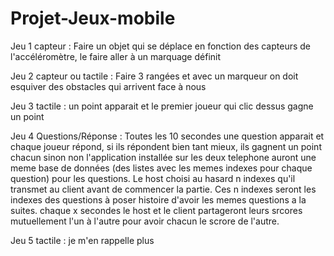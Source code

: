 # Projet-Jeux-mobile

Jeu 1 capteur :
Faire un objet qui se déplace en fonction des capteurs de l'accéléromètre, le faire aller à un marquage définit

Jeu 2 capteur ou tactile : 
Faire 3 rangées et avec un marqueur on doit esquiver des obstacles qui arrivent face à nous

Jeu 3 tactile : 
un point apparait et le premier joueur qui clic dessus gagne un point

Jeu 4 Questions/Réponse :
Toutes les 10 secondes une question apparait et chaque joueur répond, si ils répondent bien tant mieux, ils gagnent un point chacun sinon non
l'application installée sur les deux telephone auront une meme base de données (des listes avec les memes indexes pour chaque question) pour les questions. Le host choisi au hasard n indexes qu'il transmet au client avant de commencer la partie. Ces n indexes seront les indexes des questions à poser histoire d'avoir les memes questions a la suites.
chaque x secondes le host et le client partageront leurs srcores mutuellement l'un à l'autre pour avoir chacun le scrore de l'autre.

Jeu 5 tactile :
je m'en rappelle plus
